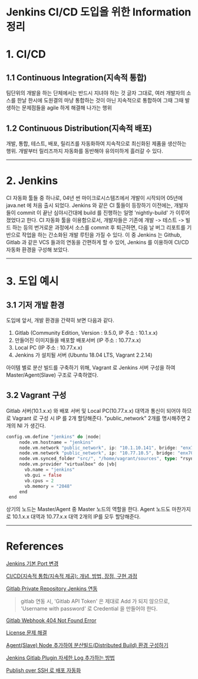 Jenkins CI/CD 도입을 위한 Information 정리
=======================================
# 1. CI/CD
## 1.1 Continuous Integration(지속적 통합)
 팀단위의 개발을 하는 단체에서는 반드시 지녀야 하는 것
 글자 그대로, 여러 개발자의 소스를 한날 한시에 도원결의 마냥 통합하는 것이 아닌 지속적으로 통합하여 그때 그때 발생하는 문제점들을 agile 하게 해결해 나가는 행위
## 1.2 Continuous Distribution(지속적 배포)
 개발, 통합, 테스트, 배포, 릴리즈를 자동화하여 지속적으로 최신화된 제품을 생산하는 행위.
 개발부터 릴리즈까지 자동화를 동반해야 유의미하게 흘러갈 수 있다.
***
# 2. Jenkins
 CI 자동화 툴들 중 하나로, 04년 썬 마이크로시스템즈에서 개발이 시작되어 05년에 java.net 에 처음 출시 되었다.
 Jenkins 와 같은 CI 툴들이 등장하기 이전에는, 개발자들이 commit 이 끝난 심야시간대에 build 를 진행하는 일명 'nightly-build' 가 이루어졌었다고 한다.
 CI 자동화 툴을 이용함으로서, 개발자들은 기존에 개발 -> 테스트 -> 빌드 하는 등의 번거로운 과정에서 소스를 commit 후 퇴근하면, 다음 날 버그 리포트를 기반으로 작업을 하는 간소화된 개발 루틴을 가질 수 있다.
 이 중 Jenkins 는 Github, Gitlab 과 같은 VCS 들과의 연동을 간편하게 할 수 있어, Jenkins 를 이용하여 CI/CD 자동화 환경을 구성해 보았다.
***
# 3. 도입 예시
## 3.1 기저 개발 환경
 도입에 앞서, 개발 환경을 간략히 보면 다음과 같다.
 1. Gitlab (Community Edition, Version : 9.5.0, IP 주소 : 10.1.x.x)
 2. 만들어진 이미지들을 배포할 배포서버 (IP 주소 : 10.77.x.x)
 3. Local PC (IP 주소 : 10.77.x.x)
 4. Jenkins 가 설치될 서버 (Ubuntu 18.04 LTS, Vagrant 2.2.14)
 
 아이템 별로 분산 빌드를 구축하기 위해, Vagrant 로 Jenkins 서버 구성을 하여 Master/Agent(Slave) 구조로 구축하였다.
## 3.2 Vagrant 구성
 Gitlab 서버(10.1.x.x) 와 배포 서버 및 Local PC(10.77.x.x) 대역과 통신이 되어야 하므로 Vagrant 로 구성 시 IP 를 2개 할당해준다.
 "public_network" 2개를 명시해주면 2개의 NI 가 생긴다.
 
 ```rust
 config.vm.define "jenkins" do |node|
      node.vm.hostname = "jenkins"
      node.vm.network "public_network", ip: "10.1.10.141", bridge: "enx705dccfa0b19"
      node.vm.network "public_network", ip: "10.77.10.5", bridge: "enx705dccfa0f13"
      node.vm.synced_folder "src/", "/home/vagrant/sources", type: "rsync"
      node.vm.provider "virtualbox" do |vb|
        vb.name = "jenkins"
        vb.gui = false
        vb.cpus = 2
        vb.memory = "2048"
      end
  end
  ```
  
 상기의 노드는 Master/Agent 중 Master 노드의 역할을 한다. Agent 노드도 마찬가지로 10.1.x.x 대역과 10.77.x.x 대역 2개의 IP를 모두 할당해준다.
 
***
# References
[Jenkins 기본 Port 변경](https://jojoldu.tistory.com/354)

[CI/CD(지속적 통합/지속적 제공): 개념, 방법, 장점, 구현 과정](https://www.redhat.com/ko/topics/devops/what-is-ci-cd)

[Gitlab Private Repository Jenkins 연동](https://softwaree.tistory.com/66)

> gitlab 연동 시, 'Gitlab API Token' 은 제대로 Add 가 되지 않으므로, 'Username with password' 로 Credential 을 만들어야 한다.

[Gitlab Webhook 404 Not Found Error](https://github.com/jenkinsci/gitlab-plugin/issues/608)

[License 문제 해결](https://beomseok95.tistory.com/185)

[Agent(Slave) Node 추가하여 분산빌드(Distributed Build) 환경 구성하기](https://nirsa.tistory.com/302)

[Jenkins Gitlab Plugin 자세한 Log 추가하는 방법](https://github.com/jenkinsci/gitlab-plugin)

[Publish over SSH 로 배포 자동화](https://uchupura.tistory.com/64)
